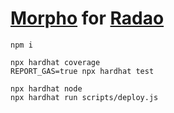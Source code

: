 # [Morpho](https://morpho.org/) for [Radao](https://radao.org/)

```shell
npm i

npx hardhat coverage
REPORT_GAS=true npx hardhat test

npx hardhat node
npx hardhat run scripts/deploy.js
```
